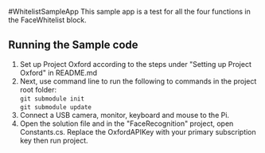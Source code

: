 #WhitelistSampleApp
This sample app is a test for all the four functions in the FaceWhitelist block.

## Running the Sample code

1. Set up Project Oxford according to the steps under "Setting up Project Oxford" in README.md
2. Next, use command line to run the following to commands in the project root folder:  
   ```git submodule init```   
   ```git submodule update```
3. Connect a USB camera, monitor, keyboard and mouse to the Pi. 
4. Open the solution file and in the "FaceRecognition" project, open Constants.cs. Replace the OxfordAPIKey with your primary subscription key then run project.
